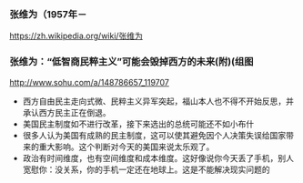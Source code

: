 ### 张维为（1957年－
https://zh.wikipedia.org/wiki/张维为
### 张维为：“低智商民粹主义”可能会毁掉西方的未来(附)(组图
http://www.sohu.com/a/148786657_119707
- 西方自由民主走向式微、民粹主义异军突起，福山本人也不得不开始反思，并承认西方民主正在倒退。
- 美国民主制度如不进行改革，接下来选出的总统可能还不如小布什
- 很多人认为美国有成熟的民主制度，这可以使其避免因个人决策失误给国家带来的重大影响。这个判断对今天的美国来说太乐观了。
- 政治有时间维度，也有空间维度和成本维度。这好像说你今天丢了手机，别人宽慰你：没关系，你的手机一定还在地球上。这是不能解决现实问题的